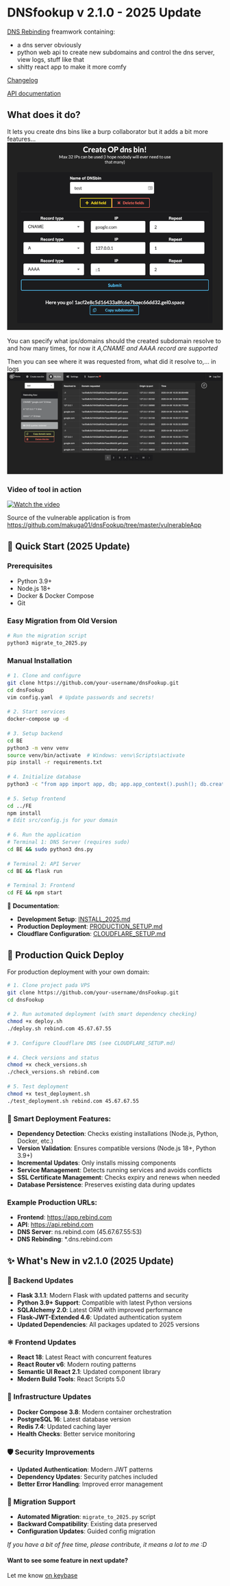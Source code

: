 # DNSfookup v 2.1.0 - 2025 Update
[DNS Rebinding](https://en.wikipedia.org/wiki/DNS_rebinding) freamwork containing:
 - a dns server obviously
 - python web api to create new subdomains and control the dns server, view logs, stuff like that
 - shitty react app to make it more comfy

 [Changelog](./CHANGELOG.md)
 
 [API documentation](./API.md)

## What does it do?
It lets you create dns bins like a burp collaborator
but it adds a bit more features...
![create new dnsbin](.images/create.png)

You can specify what ips/domains should the created subdomain resolve to and how many times, for now it *A,CNAME and AAAA record are supported*

Then you can see where it was requested from, what did it resolve to,... in logs
![create new dnsbin](.images/logs.png)



### Video of tool in action

[![Watch the video](https://img.youtube.com/vi/jP_bFUdDVRQ/maxresdefault.jpg)](https://youtu.be/jP_bFUdDVRQ)

Source of the vulnerable application is from https://github.com/makuga01/dnsFookup/tree/master/vulnerableApp

## 🚀 Quick Start (2025 Update)

### Prerequisites
- Python 3.9+ 
- Node.js 18+
- Docker & Docker Compose
- Git

### Easy Migration from Old Version
```bash
# Run the migration script
python3 migrate_to_2025.py
```

### Manual Installation
```bash
# 1. Clone and configure
git clone https://github.com/your-username/dnsFookup.git
cd dnsFookup
vim config.yaml  # Update passwords and secrets!

# 2. Start services
docker-compose up -d

# 3. Setup backend
cd BE
python3 -m venv venv
source venv/bin/activate  # Windows: venv\Scripts\activate
pip install -r requirements.txt

# 4. Initialize database
python3 -c "from app import app, db; app.app_context().push(); db.create_all()"

# 5. Setup frontend
cd ../FE
npm install
# Edit src/config.js for your domain

# 6. Run the application
# Terminal 1: DNS Server (requires sudo)
cd BE && sudo python3 dns.py

# Terminal 2: API Server
cd BE && flask run

# Terminal 3: Frontend
cd FE && npm start
```

📖 **Documentation**:
- **Development Setup**: [INSTALL_2025.md](./INSTALL_2025.md)
- **Production Deployment**: [PRODUCTION_SETUP.md](./PRODUCTION_SETUP.md)
- **Cloudflare Configuration**: [CLOUDFLARE_SETUP.md](./CLOUDFLARE_SETUP.md)

## 🚀 Production Quick Deploy

For production deployment with your own domain:

```bash
# 1. Clone project pada VPS
git clone https://github.com/your-username/dnsFookup.git
cd dnsFookup

# 2. Run automated deployment (with smart dependency checking)
chmod +x deploy.sh
./deploy.sh rebind.com 45.67.67.55

# 3. Configure Cloudflare DNS (see CLOUDFLARE_SETUP.md)

# 4. Check versions and status
chmod +x check_versions.sh
./check_versions.sh rebind.com

# 5. Test deployment
chmod +x test_deployment.sh
./test_deployment.sh rebind.com 45.67.67.55
```

### 🔧 Smart Deployment Features:
- **Dependency Detection**: Checks existing installations (Node.js, Python, Docker, etc.)
- **Version Validation**: Ensures compatible versions (Node.js 18+, Python 3.9+)
- **Incremental Updates**: Only installs missing components
- **Service Management**: Detects running services and avoids conflicts
- **SSL Certificate Management**: Checks expiry and renews when needed
- **Database Persistence**: Preserves existing data during updates

### Example Production URLs:
- **Frontend**: https://app.rebind.com
- **API**: https://api.rebind.com  
- **DNS Server**: ns.rebind.com (45.67.67.55:53)
- **DNS Rebinding**: *.dns.rebind.com

## ✨ What's New in v2.1.0 (2025 Update)

### 🔧 Backend Updates
- **Flask 3.1.1**: Modern Flask with updated patterns and security
- **Python 3.9+ Support**: Compatible with latest Python versions
- **SQLAlchemy 2.0**: Latest ORM with improved performance
- **Flask-JWT-Extended 4.6**: Updated authentication system
- **Updated Dependencies**: All packages updated to 2025 versions

### ⚛️ Frontend Updates  
- **React 18**: Latest React with concurrent features
- **React Router v6**: Modern routing patterns
- **Semantic UI React 2.1**: Updated component library
- **Modern Build Tools**: React Scripts 5.0

### 🐳 Infrastructure Updates
- **Docker Compose 3.8**: Modern container orchestration
- **PostgreSQL 16**: Latest database version
- **Redis 7.4**: Updated caching layer
- **Health Checks**: Better service monitoring

### 🛡️ Security Improvements
- **Updated Authentication**: Modern JWT patterns
- **Dependency Updates**: Security patches included
- **Better Error Handling**: Improved error management

### 🔄 Migration Support
- **Automated Migration**: `migrate_to_2025.py` script
- **Backward Compatibility**: Existing data preserved
- **Configuration Updates**: Guided config migration

*If you have a bit of free time, please contribute, it means a lot to me :D*

#### Want to see some feature in next update?

Let me know [on keybase](https://keybase.io/gel0)
